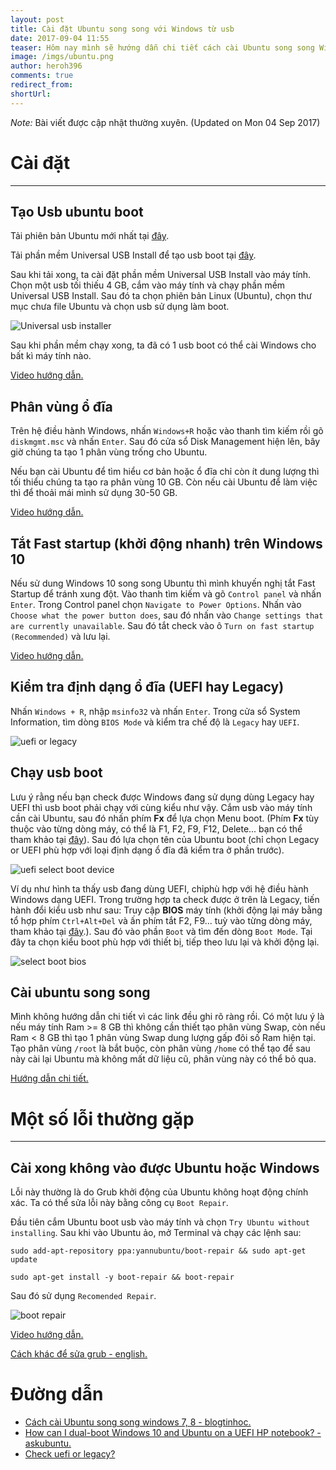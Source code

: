 ```yaml
---
layout: post
title: Cài đặt Ubuntu song song với Windows từ usb
date: 2017-09-04 11:55
teaser: Hôm nay mình sẽ hướng dẫn chi tiết cách cài Ubuntu song song Windows và một số lỗi cơ bản khi cài đặt
image: /imgs/ubuntu.png
author: heroh396
comments: true
redirect_from:
shortUrl: 
---
```

*Note:* Bài viết được cập nhật thường xuyên. (Updated on Mon 04 Sep 2017)

# Cài đặt
---

## Tạo Usb ubuntu boot

Tải phiên bản Ubuntu mới nhất tại
[đây](https://www.ubuntu.com/download/desktop).

Tải phần mềm Universal USB Install để tạo usb boot tại
[đây](https://www.pendrivelinux.com/universal-usb-installer-easy-as-1-2-3/).

Sau khi tải xong, ta cài đặt phần mềm Universal USB Install vào máy tính. Chọn
một usb tối thiếu 4 GB, cắm vào máy tính và chạy phần mềm Universal USB Install.
Sau đó ta chọn phiên bản Linux (Ubuntu), chọn thư mục chưa file Ubuntu và chọn
usb sử dụng làm boot. 

![Universal usb installer](/imgs/linux/universal_usb_installer.png)

Sau khi phần mềm chạy xong, ta đã có 1 usb boot có thể cài
Windows cho bất kì máy tính nào.

[Video hướng dẫn.](https://www.youtube.com/watch?v=FfEbsf06IwU)

## Phân vùng ổ đĩa

Trên hệ điều hành Windows, nhấn `Windows+R` hoặc vào thanh tìm kiếm rồi gõ
`diskmgmt.msc` và nhấn `Enter`. Sau đó cửa sổ Disk Management hiện lên, bây giờ
chúng ta tạo 1 phân vùng trống cho Ubuntu. 

Nếu bạn cài Ubuntu để tìm hiểu cơ bản hoặc ổ đĩa chỉ còn ít dung lượng thì tối
thiểu chúng ta tạo ra phân vùng 10 GB. Còn nếu cài Ubuntu để làm việc thì để
thoải mái mình sử dụng 30-50 GB.

[Video hướng dẫn.](https://www.youtube.com/watch?v=9fhawrUcC84)

## Tắt Fast startup (khởi động nhanh) trên Windows 10

Nếu sử dung Windows 10 song song Ubuntu thì mình khuyến nghị tắt Fast Startup để
tránh xung đột. Vào thanh tìm kiếm và gõ `Control panel` và nhấn `Enter`. Trong Control panel
chọn `Navigate to Power Options`. Nhấn vào `Choose what the power button does`,
sau đó nhấn vào `Change settings that are currently unavailable`. Sau đó tắt
check vào ô `Turn on fast startup (Recommended)` và lưu lại.

[Video hướng dẫn.](https://www.youtube.com/watch?v=4DY8xY3V6I0)


## Kiểm tra định dạng ổ đĩa (UEFI hay Legacy)

Nhấn `Windows + R`, nhập `msinfo32` và nhấn `Enter`. Trong cửa sổ System
Information, tìm dòng `BIOS Mode` và kiểm tra chế độ là `Legacy` hay `UEFI`.

![uefi or legacy](/imgs/linux/uefi_legacy.jpg)

## Chạy usb boot

Lưu ý rằng nếu bạn check được Windows đang sử dụng dùng Legacy hay UEFI thì usb
boot phải chạy với cùng kiểu như vậy. Cắm usb vào máy tính cần cài Ubuntu, sau
đó nhấn phím **Fx** để lựa chọn Menu boot. (Phím **Fx** tùy thuộc vào từng dòng máy,
có thể là F1, F2, F9, F12, Delete... bạn có thể tham khảo tại
[đây](https://www.desertcrystal.com/bootkeys)). Sau đó lựa chọn tên của
Ubuntu boot (chỉ chọn Legacy or UEFI phù hợp với loại định dạng ổ đĩa đã kiểm
tra ở phần trước).

![uefi select boot device](/imgs/linux/uefi_select_boot_device.jpg)

Ví dụ như hình ta thấy usb đang dùng UEFI, chỉphù hợp với hệ điều hành Windows
dạng UEFI. Trong trường hợp ta check được ở trên là Legacy, tiến hành đổi kiểu
usb như sau:
Truy cập **BIOS** máy tính (khởi động lại máy bằng tổ hợp phím `Ctrl+Alt+Del` và ấn phím tắt F2, 
F9... tuỳ vào từng dòng máy, tham khảo tại
[đây](https://www.desertcrystal.com/bootkeys).). Sau đó vào phần `Boot` và
  tìm đến dòng `Boot Mode`. Tại đây ta chọn kiểu boot phù hợp với thiết bị, tiếp
  theo lưu lại và khởi động lại.

![select boot bios](/imgs/linux/select_boot_bios.jpg)



## Cài ubuntu song song

Mình không hướng dẫn chi tiết vì các link đều ghi rõ ràng rồi. Có một lưu ý là
nếu máy tính Ram >= 8 GB thì không cần thiết tạo phân vùng Swap, còn nếu Ram < 8
GB thì tạo 1 phân vùng Swap dung lượng gấp đôi số Ram hiện tại. 
Tạo phân vùng `/root` là bắt buộc, còn phân vùng `/home` có thể tạo để sau này
cài lại Ubuntu mà không mất dữ liệu cũ, phân vùng này có thể bỏ qua.

[Hướng dẫn chi tiết.](http://tuong.me/cach-cai-dat-ubuntu-song-song-windows/)


# Một số lỗi thường gặp
---

## Cài xong không vào được Ubuntu hoặc Windows

Lỗi này thường là do Grub khởi động của Ubuntu không hoạt động chính xác.
Ta có thể sửa lỗi này bằng công cụ `Boot Repair`. 

Đầu tiên cắm Ubuntu boot usb vào máy tính và chọn `Try Ubuntu without
installing`. Sau khi vào Ubuntu ảo, mở Terminal và chạy các lệnh sau:

`sudo add-apt-repository ppa:yannubuntu/boot-repair && sudo apt-get update`

`sudo apt-get install -y boot-repair && boot-repair`

Sau đó sử dụng `Recomended Repair`.

![boot repair](/imgs/linux/boot_repair.png)

[Video hướng dẫn.](https://www.youtube.com/watch?v=bVx86VbRJkQ)

[Cách khác để sửa grub - english.](https://askubuntu.com/questions/88384/how-can-i-repair-grub-how-to-get-ubuntu-back-after-installing-windows)

# Đường dẫn

- [Cách cài Ubuntu song song windows 7, 8 - blogtinhoc.](http://blogtinhoc.vn/cach-cai-ubuntu-14-04-12-04-song-song-voi-windows-7-8.html)
- [How can I dual-boot Windows 10 and Ubuntu on a UEFI HP notebook? - askubuntu.](https://askubuntu.com/questions/666631/how-can-i-dual-boot-windows-10-and-ubuntu-on-a-uefi-hp-notebook)
- [Check uefi or legacy?](https://www.eightforums.com/tutorials/29504-bios-mode-see-if-windows-boot-uefi-legacy-mode.html)
